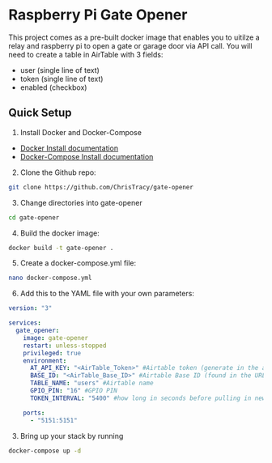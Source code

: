 # Raspberry Pi Gate Opener

This project comes as a pre-built docker image that enables you to uitilze a relay and raspberry pi to open a gate or garage door via API call. You will need to create a table in AirTable with 3 fields:
- user (single line of text)
- token (single line of text)
- enabled (checkbox)

## Quick Setup

1. Install Docker and Docker-Compose
- [Docker Install documentation](https://docs.docker.com/install/)
- [Docker-Compose Install documentation](https://docs.docker.com/compose/install/)

2. Clone the Github repo:
```bash
git clone https://github.com/ChrisTracy/gate-opener
```

3. Change directories into gate-opener
```bash
cd gate-opener
```

4. Build the docker image:
```bash
docker build -t gate-opener .
```

5. Create a docker-compose.yml file:
```bash
nano docker-compose.yml
```

6. Add this to the YAML file with your own parameters:
```yml
version: "3"

services:
  gate_opener:
    image: gate-opener
    restart: unless-stopped
    privileged: true
    environment:
      AT_API_KEY: "<AirTable_Token>" #Airtable token (generate in the airtable dev portal and grant it access to the table)
      BASE_ID: "<AirTable_Base_ID>" #Airtable Base ID (found in the URL)
      TABLE_NAME: "users" #Airtable name
      GPIO_PIN: "16" #GPIO PIN
      TOKEN_INTERVAL: "5400" #how long in seconds before pulling in new tokens. (Free version has a limit of 1000 calls a month)

    ports:
      - "5151:5151"
```

3. Bring up your stack by running

```bash
docker-compose up -d
```
